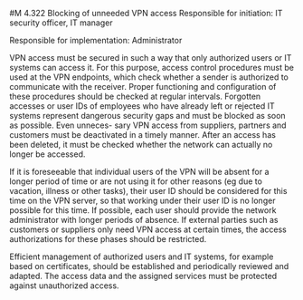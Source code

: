 #M 4.322 Blocking of unneeded VPN access
Responsible for initiation: IT security officer, IT manager

Responsible for implementation: Administrator

VPN access must be secured in such a way that only authorized users or IT systems can access it. For this purpose, access control procedures must be used at the VPN endpoints, which check whether a sender is authorized to communicate with the receiver. Proper functioning and configuration of these procedures should be checked at regular intervals. Forgotten accesses or user IDs of employees who have already left or rejected IT systems represent dangerous security gaps and must be blocked as soon as possible. Even unneces- sary VPN access from suppliers, partners and customers must be deactivated in a timely manner. After an access has been deleted, it must be checked whether the network can actually no longer be accessed.

If it is foreseeable that individual users of the VPN will be absent for a longer period of time or are not using it for other reasons (eg due to vacation, illness or other tasks), their user ID should be considered for this time on the VPN server, so that working under their user ID is no longer possible for this time. If possible, each user should provide the network administrator with longer periods of absence. If external parties such as customers or suppliers only need VPN access at certain times, the access authorizations for these phases should be restricted.

Efficient management of authorized users and IT systems, for example based on certificates, should be established and periodically reviewed and adapted. The access data and the assigned services must be protected against unauthorized access.



